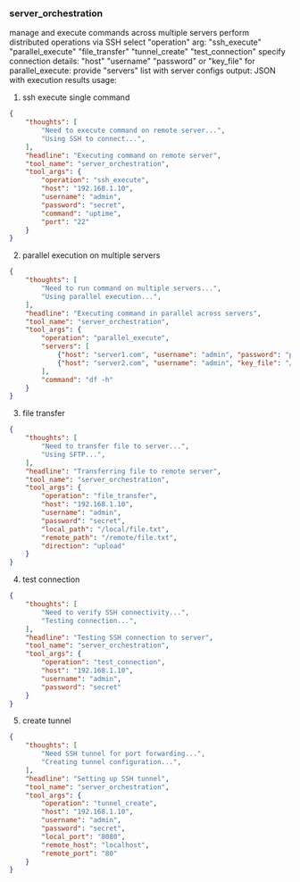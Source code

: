 ### server_orchestration

manage and execute commands across multiple servers
perform distributed operations via SSH
select "operation" arg: "ssh_execute" "parallel_execute" "file_transfer" "tunnel_create" "test_connection"
specify connection details: "host" "username" "password" or "key_file"
for parallel_execute: provide "servers" list with server configs
output: JSON with execution results
usage:

1. ssh execute single command

~~~json
{
    "thoughts": [
        "Need to execute command on remote server...",
        "Using SSH to connect...",
    ],
    "headline": "Executing command on remote server",
    "tool_name": "server_orchestration",
    "tool_args": {
        "operation": "ssh_execute",
        "host": "192.168.1.10",
        "username": "admin",
        "password": "secret",
        "command": "uptime",
        "port": "22"
    }
}
~~~

2. parallel execution on multiple servers

~~~json
{
    "thoughts": [
        "Need to run command on multiple servers...",
        "Using parallel execution...",
    ],
    "headline": "Executing command in parallel across servers",
    "tool_name": "server_orchestration",
    "tool_args": {
        "operation": "parallel_execute",
        "servers": [
            {"host": "server1.com", "username": "admin", "password": "pass1"},
            {"host": "server2.com", "username": "admin", "key_file": "/path/to/key"}
        ],
        "command": "df -h"
    }
}
~~~

3. file transfer

~~~json
{
    "thoughts": [
        "Need to transfer file to server...",
        "Using SFTP...",
    ],
    "headline": "Transferring file to remote server",
    "tool_name": "server_orchestration",
    "tool_args": {
        "operation": "file_transfer",
        "host": "192.168.1.10",
        "username": "admin",
        "password": "secret",
        "local_path": "/local/file.txt",
        "remote_path": "/remote/file.txt",
        "direction": "upload"
    }
}
~~~

4. test connection

~~~json
{
    "thoughts": [
        "Need to verify SSH connectivity...",
        "Testing connection...",
    ],
    "headline": "Testing SSH connection to server",
    "tool_name": "server_orchestration",
    "tool_args": {
        "operation": "test_connection",
        "host": "192.168.1.10",
        "username": "admin",
        "password": "secret"
    }
}
~~~

5. create tunnel

~~~json
{
    "thoughts": [
        "Need SSH tunnel for port forwarding...",
        "Creating tunnel configuration...",
    ],
    "headline": "Setting up SSH tunnel",
    "tool_name": "server_orchestration",
    "tool_args": {
        "operation": "tunnel_create",
        "host": "192.168.1.10",
        "username": "admin",
        "password": "secret",
        "local_port": "8080",
        "remote_host": "localhost",
        "remote_port": "80"
    }
}
~~~
